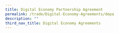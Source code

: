 ```yaml
---
title: Digital Economy Partnership Agreement
permalink: /trade/Digital-Economy-Agreements/depa
description: ""
third_nav_title: Digital Economy Agreements
---
```


